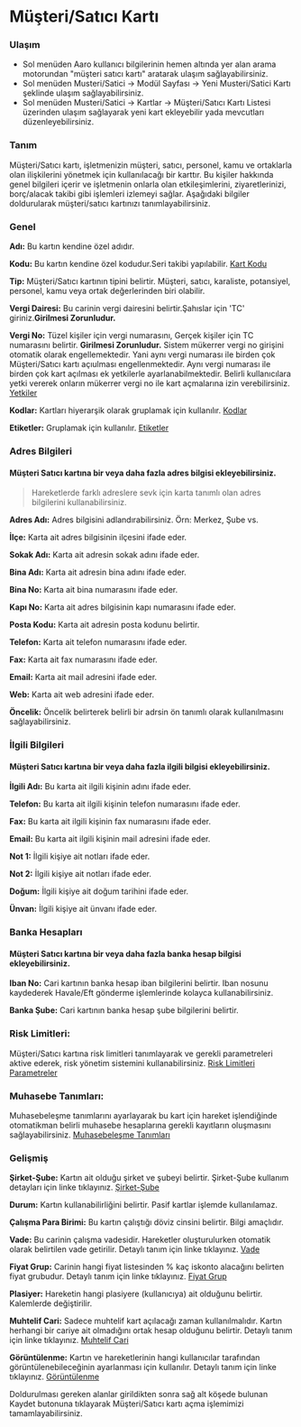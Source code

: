 
# Müşteri/Satıcı Kartı

### Ulaşım

- Sol menüden Aaro kullanıcı bilgilerinin hemen altında yer alan arama motorundan "müşteri satıcı kartı" aratarak ulaşım sağlayabilirsiniz.
- Sol menüden Musteri/Satici -> Modül Sayfası -> Yeni Musteri/Satici Kartı şeklinde ulaşım sağlayabilirsiniz.
- Sol menüden Musteri/Satici -> Kartlar -> Müşteri/Satıcı Kartı Listesi üzerinden ulaşım sağlayarak yeni kart ekleyebilir yada mevcutları düzenleyebilirsiniz.

### Tanım

Müşteri/Satıcı kartı, işletmenizin müşteri, satıcı, personel, kamu ve ortaklarla olan ilişkilerini yönetmek için kullanılacağı bir karttır. 
Bu kişiler hakkında genel bilgileri içerir ve işletmenin onlarla olan etkileşimlerini, ziyaretlerinizi, borç/alacak takibi gibi işlemleri izlemeyi sağlar.
Aşağıdaki bilgiler doldurularak müşteri/satıcı kartınızı tanımlayabilirsiniz.

### Genel

**Adı:** Bu kartın kendine özel adıdır.

**Kodu:** Bu kartın kendine özel kodudur.Seri takibi yapılabilir. [Kart Kodu](/TemelOzellikler/KartKodu.md "Kart Kodu")

**Tip:** Müşteri/Satıcı kartının tipini belirtir. Müşteri, satıcı, karaliste, potansiyel, personel, kamu veya ortak değerlerinden biri olabilir.

**Vergi Dairesi:** Bu carinin vergi dairesini belirtir.Şahıslar için 'TC' giriniz.**Girilmesi Zorunludur.**

**Vergi No:** Tüzel kişiler için vergi numarasını, Gerçek kişiler için TC numarasını belirtir. **Girilmesi Zorunludur.**
	Sistem mükerrer vergi no girişini otomatik olarak engellemektedir. Yani aynı vergi numarası ile birden çok Müşteri/Satıcı kartı açıulması engellenmektedir.
	Aynı vergi numarası ile birden çok kart açılması ek yetkilerle ayarlanabilmektedir. Belirli kullanıcılara yetki vererek onların mükerrer vergi no ile kart açmalarına izin verebilirsiniz.
	[Yetkiler](/TemelOzellikler/Yetkiler.md "Yetkiler")

**Kodlar:** Kartları hiyerarşik olarak gruplamak için kullanılır. [Kodlar](/TemelOzellikler/Kodlar.md "Kodlar")

**Etiketler:** Gruplamak için kullanılır. [Etiketler](/TemelOzellikler/Etiketler.md "Etiketler")


### Adres Bilgileri

#### Müşteri Satıcı kartına bir veya daha fazla adres bilgisi ekleyebilirsiniz.

> Hareketlerde farklı adreslere sevk için karta tanımlı olan adres bilgilerini kullanabilirsiniz.

**Adres Adı:** Adres bilgisini adlandırabilirsiniz. Örn: Merkez, Şube vs.

**İlçe:** Karta ait adres bilgisinin ilçesini ifade eder.

**Sokak Adı:** Karta ait adresin sokak adını ifade eder.

**Bina Adı:** Karta ait adresin bina adını ifade eder.

**Bina No:** Karta ait bina numarasını ifade eder.

**Kapı No:** Karta ait adres bilgisinin kapı numarasını ifade eder.

**Posta Kodu:** Karta ait adresin posta kodunu belirtir.

**Telefon:** Karta ait telefon numarasını ifade eder.

**Fax:** Karta ait fax numarasını ifade eder.

**Email:** Karta ait mail adresini ifade eder.

**Web:** Karta ait web adresini ifade eder.

**Öncelik:** Öncelik belirterek belirli bir adrsin ön tanımlı olarak kullanılmasını sağlayabilirsiniz.


### İlgili Bilgileri

#### Müşteri Satıcı kartına bir veya daha fazla ilgili bilgisi ekleyebilirsiniz.

**İlgili Adı:** Bu karta ait ilgili kişinin adını ifade eder.

**Telefon:** Bu karta ait ilgili kişinin telefon numarasını ifade eder.

**Fax:** Bu karta ait ilgili kişinin fax numarasını ifade eder.

**Email:** Bu karta ait ilgili kişinin mail adresini ifade eder.

**Not 1:** İlgili kişiye ait notları ifade eder.

**Not 2:** İlgili kişiye ait notları ifade eder.

**Doğum:** İlgili kişiye ait doğum tarihini ifade eder.

**Ünvan:** İlgili kişiye ait ünvanı ifade eder.


### Banka Hesapları

#### Müşteri Satıcı kartına bir veya daha fazla banka hesap bilgisi ekleyebilirsiniz.

**Iban No:** Cari kartının banka hesap iban bilgilerini belirtir. Iban nosunu kaydederek Havale/Eft gönderme işlemlerinde kolayca kullanabilirsiniz.

**Banka Şube:** Cari kartının banka hesap şube bilgilerini belirtir.


### Risk Limitleri: 

Müşteri/Satıcı kartına risk limitleri tanımlayarak ve gerekli parametreleri aktive ederek, risk yönetim sistemini kullanabilirsiniz.
[Risk Limitleri](/TemelOzellikler/RisLimitleri.md "Risk Limitleri")
[Parametreler](/TemelOzellikler/Parametreler.md "Parametreler")

### Muhasebe Tanımları: 

Muhasebeleşme tanımlarını ayarlayarak bu kart için hareket işlendiğinde otomatikman belirli muhasebe hesaplarına gerekli kayıtların oluşmasını sağlayabilirsiniz.
[Muhasebeleşme Tanımları](/TemelOzellikler/MuhasebelesmeTanimlari.md "Muhasebeleşme Tanımları")

### Gelişmiş

**Şirket-Şube:** Kartın ait olduğu şirket ve şubeyi belirtir. Şirket-Şube kullanım detayları için linke tıklayınız. [Şirket-Şube](/TemelOzellikler/SirketSubeKart.md "Şirket-Şube")

**Durum:** Kartın kullanabilirliğini belirtir. Pasif kartlar işlemde kullanılamaz.

**Çalışma Para Birimi:** Bu kartın çalıştığı döviz cinsini belirtir. Bilgi amaçlıdır.

**Vade:** Bu carinin çalışma vadesidir. Hareketler oluşturulurken otomatik olarak belirtilen vade getirilir. Detaylı tanım için linke tıklayınız. [Vade](/TemelOzellikler/CariVade.md "Vade")

**Fiyat Grup:** Carinin hangi fiyat listesinden % kaç iskonto alacağını belirten fiyat grubudur. Detaylı tanım için linke tıklayınız. [Fiyat Grup](/EkOzellikler/FiyatGrup.md "Fiyat Grup")

**Plasiyer:** Hareketin hangi plasiyere (kullanıcıya) ait olduğunu belirtir. Kalemlerde değiştirilir.

**Muhtelif Cari:** Sadece muhtelif kart açılacağı zaman kullanılmalıdır. Kartın herhangi bir cariye ait olmadığını ortak hesap olduğunu belirtir. Detaylı tanım için linke tıklayınız. [Muhtelif Cari](/EkOzellikler/MuhtelifCari.md "Muhtelif Cari")

**Görüntülenme:** Kartın ve hareketlerinin hangi kullanıcılar tarafından görüntülenebileceğinin ayarlanması için kullanılır. Detaylı tanım için linke tıklayınız. [Görüntülenme](/EkOzellikler/Goruntulenme.md "Görüntülenme")


Doldurulması gereken alanlar girildikten sonra sağ alt köşede bulunan Kaydet butonuna tıklayarak Müşteri/Satıcı kartı açma işlemimizi tamamlayabilirsiniz.